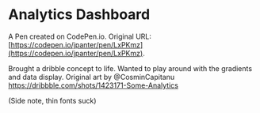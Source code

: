 # Analytics Dashboard

A Pen created on CodePen.io. Original URL: [https://codepen.io/jpanter/pen/LxPKmz](https://codepen.io/jpanter/pen/LxPKmz).

Brought a dribble concept to life. Wanted to play around with the gradients and data display. Original art by @CosminCapitanu https://dribbble.com/shots/1423171-Some-Analytics

(Side note, thin fonts suck)